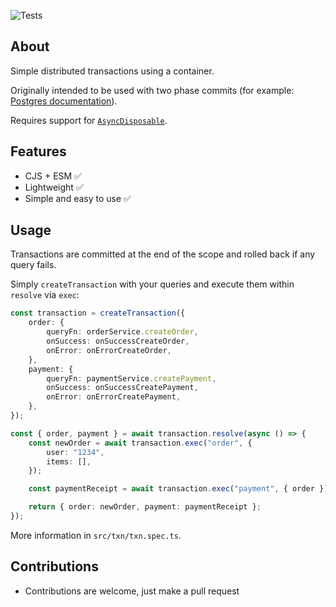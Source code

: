 ![Tests](https://github.com/nmathew98/txn/actions/workflows/main.yml/badge.svg)

## About

Simple distributed transactions using a container.

Originally intended to be used with two phase commits (for example: [Postgres documentation](https://www.postgresql.org/docs/current/two-phase.html#TWO-PHASE)).

Requires support for [`AsyncDisposable`](https://github.com/tc39/proposal-explicit-resource-management).

## Features

-   CJS + ESM ✅
-   Lightweight ✅
-   Simple and easy to use ✅

## Usage

Transactions are committed at the end of the scope and rolled back if any query fails.

Simply `createTransaction` with your queries and execute them within `resolve` via `exec`:

```typescript
const transaction = createTransaction({
	order: {
		queryFn: orderService.createOrder,
		onSuccess: onSuccessCreateOrder,
		onError: onErrorCreateOrder,
	},
	payment: {
		queryFn: paymentService.createPayment,
		onSuccess: onSuccessCreatePayment,
		onError: onErrorCreatePayment,
	},
});

const { order, payment } = await transaction.resolve(async () => {
	const newOrder = await transaction.exec("order", {
		user: "1234",
		items: [],
	});

	const paymentReceipt = await transaction.exec("payment", { order });

	return { order: newOrder, payment: paymentReceipt };
});
```

More information in `src/txn/txn.spec.ts`.

## Contributions

-   Contributions are welcome, just make a pull request
